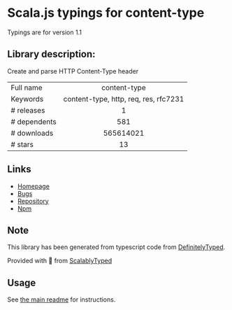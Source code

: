 
# Scala.js typings for content-type

Typings are for version 1.1

## Library description:
Create and parse HTTP Content-Type header

|                    |                 |
| ------------------ | :-------------: |
| Full name          | content-type |
| Keywords           | content-type, http, req, res, rfc7231 |
| # releases         | 1 |
| # dependents       | 581 |
| # downloads        | 565614021 |
| # stars            | 13 |

## Links
- [Homepage](https://github.com/jshttp/content-type#readme)
- [Bugs](https://github.com/jshttp/content-type/issues)
- [Repository](https://github.com/jshttp/content-type)
- [Npm](https://www.npmjs.com/package/content-type)
    


## Note
This library has been generated from typescript code from [DefinitelyTyped](https://definitelytyped.org).

Provided with :purple_heart: from [ScalablyTyped](https://github.com/oyvindberg/ScalablyTyped)

## Usage
See [the main readme](../../readme.md) for instructions.


